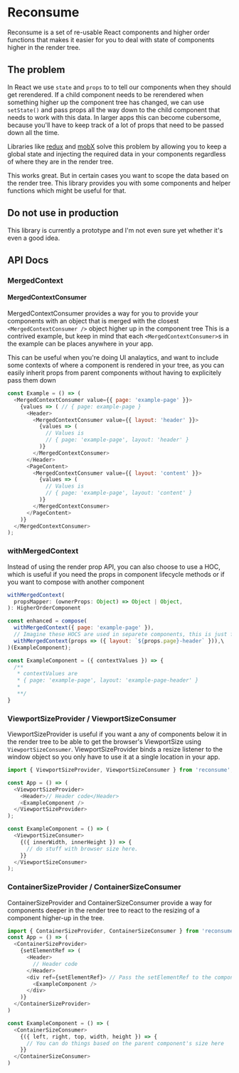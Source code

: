 # Reconsume

Reconsume is a set of re-usable React components and higher order functions that makes it easier for you to deal with state of components higher in the render tree.

## The problem

In React we use `state` and `props` to to tell our components when they should get rerendered.
If a child component needs to be rerendered when something higher up the component tree has changed, we can use `setState()` and pass props all the way down to the child component that needs to work with this data. In larger apps this can become cubersome, because you'll have to keep track of a lot of props that need to be passed down all the time.

Libraries like [redux](https://github.com/reactjs/redux) and [mobX](https://github.com/mobxjs/mobx) solve this problem by allowing you to keep a global state and
injecting the required data in your components regardless of where they are in the render tree.

This works great. But in certain cases you want to scope the data based on the render tree. This library provides you with some components and helper functions which might be useful for that.

## Do not use in production

This library is currently a prototype and I'm not even sure yet whether it's even a good idea.

## API Docs

### MergedContext

#### MergedContextConsumer

MergedContextConsumer provides a way for you to provide your components with an object that is merged with the closest `<MergedContextConsumer />` object higher up in the component tree
This is a contrived example, but keep in mind that each `<MergedContextConsumer>`s in the example can be places anywhere in your app.

This can be useful when you're doing UI analaytics, and want to include some contexts of where a component is rendered in your tree, as you can easily inherit props from parent components without having to explicitely pass them down

```js
const Example = () => (
  <MergedContextConsumer value={{ page: 'example-page' }}>
    {values => ( // { page: example-page }
      <Header>
        <MergedContextConsumer value={{ layout: 'header' }}>
          {values => (
            // Values is
            // { page: 'example-page', layout: 'header' }
          )}
        </MergedContextConsumer>
      </Header>
      <PageContent>
        <MergedContextConsumer value={{ layout: 'content' }}>
          {values => (
            // Values is
            // { page: 'example-page', layout: 'content' }
          )}
        </MergedContextConsumer>
      </PageContent>
    )}
  </MergedContextConsumer>
);
```

### withMergedContext

Instead of using the render prop API, you can also choose to use a HOC, which is useful if you need the props in component lifecycle methods or
if you want to compose with another component

```js
withMergedContext(
  propsMapper: (ownerProps: Object) => Object | Object,
): HigherOrderComponent
```

```js
const enhanced = compose(
  withMergedContext({ page: 'example-page' }),
  // Imagine these HOCS are used in separete components, this is just for illustration
  withMergedContext(props => ({ layout: `${props.page}-header` })),\
)(ExampleComponent);

const ExampleComponent = ({ contextValues }) => {
  /**
   * contextValues are
   * { page: 'example-page', layout: 'example-page-header' }
   *
   **/
}
```

### ViewportSizeProvider / ViewportSizeConsumer

ViewportSizeProvider is useful if you want a any of components below it in the render tree to be able to get the browser's ViewportSize using `ViewportSizeConsumer`.
ViewportSizeProvider binds a resize listener to the window object so you only have to use it at a single location in your app.

```js
import { ViewportSizeProvider, ViewportSizeConsumer } from 'reconsume';

const App = () => (
  <ViewportSizeProvider>
    <Header>// Header code</Header>
    <ExampleComponent />
  </ViewportSizeProvider>
);

const ExampleComponent = () => (
  <ViewportSizeConsumer>
    {({ innerWidth, innerHeight }) => {
      // do stuff with browser size here.
    }}
  </ViewportSizeConsumer>
);
```

### ContainerSizeProvider / ContainerSizeConsumer

ContainerSizeProvider and ContainerSizeConsumer provide a way for components deeper in the render tree to react to the resizing of a component higher-up in the tree.

```js
import { ContainerSizeProvider, ContainerSizeConsumer } from 'reconsume';
const App = () => (
  <ContainerSizeProvider>
    {setElementRef => (
      <Header>
        // Header code
      </Header>
      <div ref={setElementRef}> // Pass the setElementRef to the component that you want to measure
        <ExampleComponent />
      </div>
    )}
  </ContainerSizeProvider>
)

const ExampleComponent = () => (
  <ContainerSizeConsumer>
    {({ left, right, top, width, height }) => {
      // You can do things based on the parent component's size here
    }}
  </ContainerSizeConsumer>
)
```
